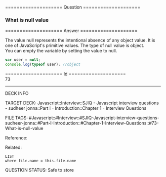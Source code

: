 ==================== Question ====================  

### What is null value  

==================== Answer ====================  

The value null represents the intentional absence of any object value. It is one
of JavaScript's primitive values. The type of null value is object.  
You can empty the variable by setting the value to null.

```javascript
var user = null;
console.log(typeof user); //object
```

==================== Id ====================  
73

---

DECK INFO

TARGET DECK: Javascript::Interview::SJIQ - Javascript interview questions - sudheer jonna::Part I - Introduction::Chapter 1 - Interview Questions

FILE TAGS: #Javascript::#Interview::#SJIQ-Javascript-interview-questions-sudheer-jonna::#Part-I-Introduction::#Chapter-1-Interview-Questions::#73-What-is-null-value

Reference:

Related:

```dataview
LIST
where file.name = this.file.name
```

QUESTION STATUS: Safe to store
